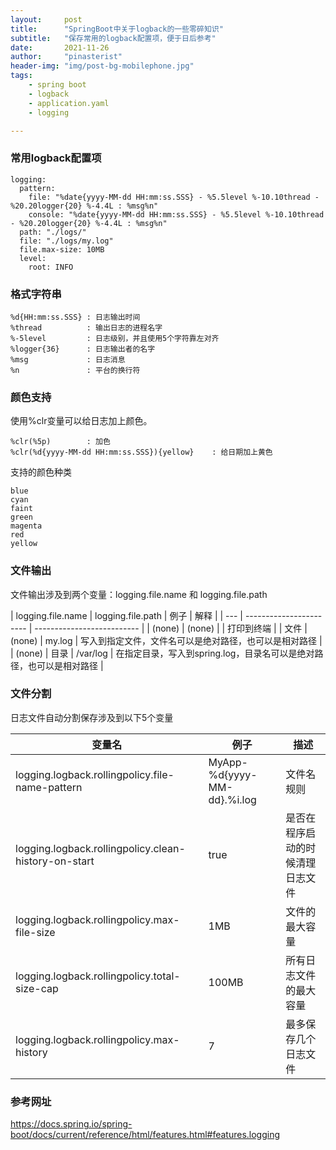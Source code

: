 ```yaml
---
layout:     post
title:      "SpringBoot中关于logback的一些零碎知识"
subtitle:   "保存常用的logback配置项，便于日后参考"
date:       2021-11-26
author:     "pinasterist"
header-img: "img/post-bg-mobilephone.jpg"
tags:
    - spring boot
    - logback
    - application.yaml
    - logging

---
```


### 常用logback配置项

```
logging:
  pattern:
    file: "%date{yyyy-MM-dd HH:mm:ss.SSS} - %5.5level %-10.10thread - %20.20logger{20} %-4.4L : %msg%n"
    console: "%date{yyyy-MM-dd HH:mm:ss.SSS} - %5.5level %-10.10thread - %20.20logger{20} %-4.4L : %msg%n"
  path: "./logs/"
  file: "./logs/my.log"
  file.max-size: 10MB
  level:
    root: INFO
```

### 格式字符串

```
%d{HH:mm:ss.SSS} : 日志输出时间
%thread          : 输出日志的进程名字
%-5level         : 日志级别，并且使用5个字符靠左对齐
%logger{36}      : 日志输出者的名字
%msg             : 日志消息
%n               : 平台的换行符
```

### 颜色支持

使用%clr变量可以给日志加上颜色。

```
%clr(%5p)        : 加色
%clr(%d{yyyy-MM-dd HH:mm:ss.SSS}){yellow}    : 给日期加上黄色
```

支持的颜色种类
```
blue
cyan
faint
green
magenta
red
yellow
```

### 文件输出

文件输出涉及到两个变量：logging.file.name 和 logging.file.path

| logging.file.name | logging.file.path | 例子 | 解释 |
| --- | ----------------------- | -------------------------- |
| (none) | (none) |   | 打印到终端 |
| 文件 | (none) | my.log | 写入到指定文件，文件名可以是绝对路径，也可以是相对路径 |
| (none) | 目录 | /var/log | 在指定目录，写入到spring.log，目录名可以是绝对路径，也可以是相对路径 |


### 文件分割

日志文件自动分割保存涉及到以下5个变量

| 变量名 | 例子 | 描述 |
| - | - | - |
| logging.logback.rollingpolicy.file-name-pattern | MyApp-%d{yyyy-MM-dd}.%i.log | 文件名规则
| logging.logback.rollingpolicy.clean-history-on-start | true | 是否在程序启动的时候清理日志文件
| logging.logback.rollingpolicy.max-file-size | 1MB | 文件的最大容量
| logging.logback.rollingpolicy.total-size-cap | 100MB | 所有日志文件的最大容量
| logging.logback.rollingpolicy.max-history | 7 | 最多保存几个日志文件


### 参考网址

<https://docs.spring.io/spring-boot/docs/current/reference/html/features.html#features.logging>

